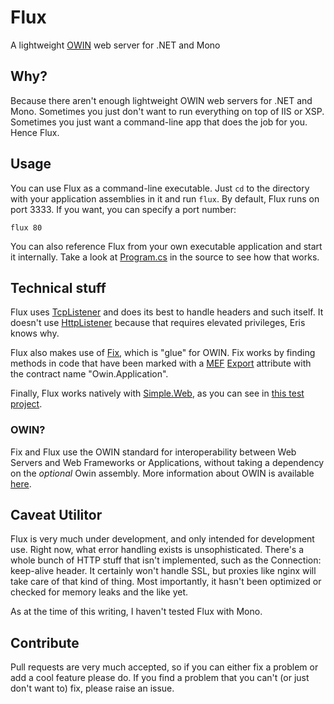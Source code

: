 Flux
====
A lightweight [OWIN](http://owin.org) web server for .NET and Mono

## Why?
Because there aren't enough lightweight OWIN web servers for .NET and Mono. Sometimes you just don't want to run everything on top of IIS or XSP. Sometimes you just want a command-line app that does the job for you. Hence Flux.

## Usage
You can use Flux as a command-line executable. Just `cd` to the directory with your application assemblies in it and run `flux`. By default, Flux runs on port 3333. If you want, you can specify a port number:

`flux 80`

You can also reference Flux from your own executable application and start it internally. Take a look at [Program.cs](https://github.com/markrendle/Flux/blob/master/Flux/Program.cs) in the source to see how that works.

## Technical stuff
Flux uses [TcpListener](http://msdn.microsoft.com/en-us/library/system.net.sockets.tcplistener.aspx) and does its best to handle headers and such itself. It doesn't use [HttpListener](http://msdn.microsoft.com/en-us/library/system.net.httplistener.aspx) because that requires elevated privileges, Eris knows why.

Flux also makes use of [Fix](http://github.com/markrendle/Fix), which is "glue" for OWIN. Fix works by finding methods in code that have been marked with a [MEF](http://mef.codeplex.com/) [Export](http://msdn.microsoft.com/en-us/library/system.componentmodel.composition.exportattribute.aspx) attribute with the contract name "Owin.Application".

Finally, Flux works natively with [Simple.Web](http://github.com/markrendle/Simple.Web), as you can see in [this test project](https://github.com/markrendle/Flux/tree/master/Flux.Test.SimpleWeb).

### OWIN?
Fix and Flux use the OWIN standard for interoperability between Web Servers and Web Frameworks or Applications, without taking a dependency on the *optional* Owin assembly.
More information about OWIN is available [here](http://owin.org).

## Caveat Utilitor
Flux is very much under development, and only intended for development use. Right now, what error handling exists is unsophisticated. There's a whole bunch of HTTP stuff that isn't implemented, such as the Connection: keep-alive header. It certainly won't handle SSL, but proxies like nginx will take care of that kind of thing. Most importantly, it hasn't been optimized or checked for memory leaks and the like yet.

As at the time of this writing, I haven't tested Flux with Mono.

## Contribute
Pull requests are very much accepted, so if you can either fix a problem or add a cool feature please do. If you find a problem that you can't (or just don't want to) fix, please raise an issue.
